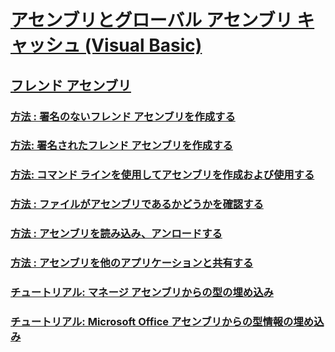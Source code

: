 # [アセンブリとグローバル アセンブリ キャッシュ (Visual Basic)](index.md)
## [フレンド アセンブリ](friend-assemblies.md)
### [方法 : 署名のないフレンド アセンブリを作成する](how-to-create-unsigned-friend-assemblies.md)
### [方法: 署名されたフレンド アセンブリを作成する](how-to-create-signed-friend-assemblies.md)
### [方法: コマンド ラインを使用してアセンブリを作成および使用する](how-to-create-and-use-assemblies-using-the-command-line.md)
### [方法 : ファイルがアセンブリであるかどうかを確認する](how-to-determine-if-a-file-is-an-assembly.md)
### [方法 : アセンブリを読み込み、アンロードする](how-to-load-and-unload-assemblies.md)
### [方法 : アセンブリを他のアプリケーションと共有する](how-to-share-an-assembly-with-other-applications.md)
### [チュートリアル: マネージ アセンブリからの型の埋め込み](walkthrough-embedding-types-from-managed-assemblies-in-vs.md)
### [チュートリアル: Microsoft Office アセンブリからの型情報の埋め込み](walkthrough-embedding-type-information-from-microsoft-office-assemblies-in-vs.md)

